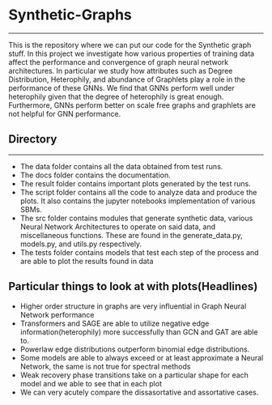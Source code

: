 # Synthetic-Graphs
---
This is the repository where we can put our code for the Synthetic graph stuff. In this project we investigate how various properties of training data affect the performance and convergence of graph neural network architectures.
In particular we study how attributes such as Degree Distribution, Heterophily, and abundance of Graphlets play a role in the performance of these GNNs. We find that GNNs perform well under heterophily given that the degree of heterophily is great enough. Furthermore, GNNs perform better on scale free graphs and graphlets are not helpful for GNN performance.
## Directory
---
- The data folder contains all the data obtained from test runs.<br>
- The docs folder contains the documentation.<br>
- The result folder contains important plots generated by the test runs.<br>
- The script folder contains all the code to analyze data and produce the plots. It also contains the jupyter notebooks implementation of various SBMs.<br>
- The src folder contains modules that generate synthetic data, various Neural Network Architectures to operate on said data, and miscellaneous functions. These are found in the generate_data.py, models.py, and utils.py respectively.<br>
- The tests folder contains models that test each step of the process and are able to plot the results found in data<br>
## Particular things to look at with plots(Headlines)
- Higher order structure in graphs are very influential in Graph Neural Network performance
- Transformers and SAGE are able to utilize negative edge information(heterophily) more successfully than GCN and GAT are able to.
- Powerlaw edge distributions outperform binomial edge distributions.
- Some models are able to always exceed or at least approximate a Neural Network, the same is not true for spectral methods
- Weak recovery phase transitions take on a particular shape for each model and we able to see that in each plot
- We can very acutely compare the dissasortative and assortative cases.

